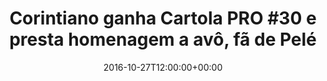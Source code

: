 ---
layout: post
title: "Corintiano ganha Cartola PRO #30 e presta homenagem a avô, fã de Pelé"
date: 2016-10-27T12:00:00+00:00
external_link: "http://globoesporte.globo.com/cartola-fc/pro/noticia/2016/10/corintiano-ganha-cartola-pro-30-e-presta-homenagem-avo-fa-de-pele.html"
categories: news globo.com
---